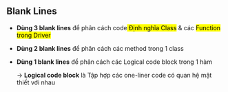Blank Lines
-----------

- **Dùng 3 blank lines** để phân cách code<mark> Định nghĩa Class</mark> & các <mark>Function trong Driver</mark>

- **Dùng 2 blank lines** để phân cách các method trong 1 class

- **Dùng 1 blank lines** để phân cách các Logical code block trong 1 hàm 
  
    → **Logical code block** là Tập hợp các one-liner code có quan hệ mật thiết với nhau
